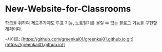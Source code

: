 # New-Website-for-Classrooms

학급을 위하여 제도추가제도 투표 기능, 노트필기를 올릴 수 없는 블로그 기능을 구현할 계획이다.

-사이트: [https://github.com/greenkai01/greenkai01.github.io.git](https://greenkai01.github.io/)
